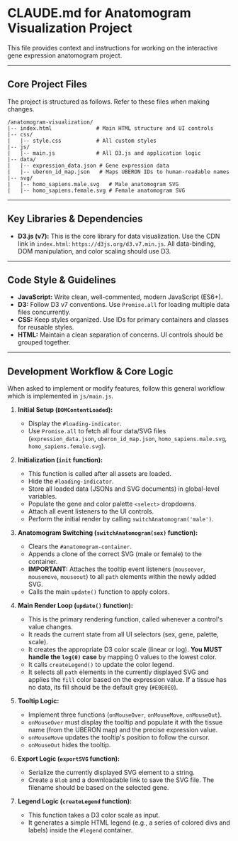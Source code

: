 # CLAUDE.md for Anatomogram Visualization Project

This file provides context and instructions for working on the interactive gene expression anatomogram project.

---

## Core Project Files

The project is structured as follows. Refer to these files when making changes.

```
/anatomogram-visualization/
|-- index.html              # Main HTML structure and UI controls
|-- css/
|   |-- style.css           # All custom styles
|-- js/
|   |-- main.js             # All D3.js and application logic
|-- data/
|   |-- expression_data.json # Gene expression data
|   |-- uberon_id_map.json   # Maps UBERON IDs to human-readable names
|-- svg/
|   |-- homo_sapiens.male.svg   # Male anatomogram SVG
|   |-- homo_sapiens.female.svg # Female anatomogram SVG
```

---

## Key Libraries & Dependencies

- **D3.js (v7):** This is the core library for data visualization. Use the CDN link in `index.html`: `https://d3js.org/d3.v7.min.js`. All data-binding, DOM manipulation, and color scaling should use D3.

---

## Code Style & Guidelines

- **JavaScript:** Write clean, well-commented, modern JavaScript (ES6+).
- **D3:** Follow D3 v7 conventions. Use `Promise.all` for loading multiple data files concurrently.
- **CSS:** Keep styles organized. Use IDs for primary containers and classes for reusable styles.
- **HTML:** Maintain a clean separation of concerns. UI controls should be grouped together.

---

## Development Workflow & Core Logic

When asked to implement or modify features, follow this general workflow which is implemented in `js/main.js`.

1.  **Initial Setup (`DOMContentLoaded`):**
    - Display the `#loading-indicator`.
    - Use `Promise.all` to fetch all four data/SVG files (`expression_data.json`, `uberon_id_map.json`, `homo_sapiens.male.svg`, `homo_sapiens.female.svg`).

2.  **Initialization (`init` function):**
    - This function is called after all assets are loaded.
    - Hide the `#loading-indicator`.
    - Store all loaded data (JSONs and SVG documents) in global-level variables.
    - Populate the gene and color palette `<select>` dropdowns.
    - Attach all event listeners to the UI controls.
    - Perform the initial render by calling `switchAnatomogram('male')`.

3.  **Anatomogram Switching (`switchAnatomogram(sex)` function):**
    - Clears the `#anatomogram-container`.
    - Appends a clone of the correct SVG (male or female) to the container.
    - **IMPORTANT:** Attaches the tooltip event listeners (`mouseover`, `mousemove`, `mouseout`) to all `path` elements within the newly added SVG.
    - Calls the main `update()` function to apply colors.

4.  **Main Render Loop (`update()` function):**
    - This is the primary rendering function, called whenever a control's value changes.
    - It reads the current state from all UI selectors (sex, gene, palette, scale).
    - It creates the appropriate D3 color scale (linear or log). **You MUST handle the `log(0)` case** by mapping 0 values to the lowest color.
    - It calls `createLegend()` to update the color legend.
    - It selects all `path` elements in the currently displayed SVG and applies the `fill` color based on the expression value. If a tissue has no data, its fill should be the default grey (`#E0E0E0`).

5.  **Tooltip Logic:**
    - Implement three functions (`onMouseOver`, `onMouseMove`, `onMouseOut`).
    - `onMouseOver` must display the tooltip and populate it with the tissue name (from the UBERON map) and the precise expression value.
    - `onMouseMove` updates the tooltip's position to follow the cursor.
    - `onMouseOut` hides the tooltip.

6.  **Export Logic (`exportSVG` function):**
    - Serialize the currently displayed SVG element to a string.
    - Create a `Blob` and a downloadable link to save the SVG file. The filename should be based on the selected gene.

7.  **Legend Logic (`createLegend` function):**
    - This function takes a D3 color scale as input.
    - It generates a simple HTML legend (e.g., a series of colored divs and labels) inside the `#legend` container.

